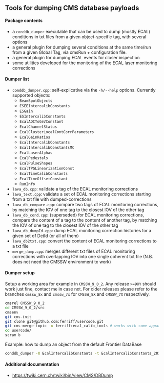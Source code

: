 ## Tools for dumping CMS database payloads

#### Package contents
   * a `conddb_dumper` executable that can be used to dump (mostly ECAL)
     conditions in txt files from a given object-specific tag, with several options
   * a general plugin for dumping several conditions at the same time/run
     from a given Global Tag, via cmsRun + configuration file.
   * a general plugin for dumping ECAL events for closer inspection
   * some utilities developed for the monitoring of the ECAL laser monitoring corrections

#### Dumper list
   * `conddb_dumper.cpp`: self-explicative via the `-h/--help` options. Currently supported objects: 
      * `BeamSpotObjects`
      * `ESEEIntercalibConstants`
      * `ESGain`
      * `ESIntercalibConstants`
      * `EcalADCToGeVConstant`
      * `EcalChannelStatus`
      * `EcalClusterLocalContCorrParameters`
      * `EcalGainRatios`
      * `EcalIntercalibConstants`
      * `EcalIntercalibConstantsMC`
      * `EcalLaserAlphas`
      * `EcalPedestals`
      * `EcalPulseShapes`
      * `EcalTPGLinearizationConst`
      * `EcalTimeCalibConstants`
      * `EcalTimeOffsetConstant`
      * `RunInfo`
   * `lava_db.cpp`: validate a tag of the ECAL monitoring corrections
   * `lava_text.cpp`: validate a set of ECAL monitoring corrections starting from a txt file with dumped-corrections
   * `lava_db_compare.cpp`: compare two tags of ECAL monitoring corrections, by
                            matching the IOV of one tag to the closest IOV of
                            the other tag
   * `lava_db_cond.cpp`: (superseded) for ECAL monitoring corrections, compare the content
                         of a tag to the content of another tag, by matching
                         the IOV of one tag to the closest IOV of the other tag
   * `lava_db_dumpId.cpp`: dump ECAL monitoring correction histories for a given set of DetId (or all of them)
   * `lava_db2txt.cpp`: convert the content of ECAL monitoring corrections to a txt file
   * `merge_dump.cpp`: merges different txt files of ECAL monitoring
                       corrections with overlapping IOV into one single
                       coherent txt file (N.B. does not need the CMSSW environment to work)

#### Dumper setup
Setup a working area for example in `CMSSW_9_0_2`. Any release `>=9XY`
should work just fine, contact me in case not. For older releases please refer to the branches
`cmssw_8x` and `cmssw_7x` for `CMSSW_8X` and `CMSSW_7X` respectively.
```bash
cmsrel CMSSW_9_0_2
cd CMSSW_9_0_2/src
cmsenv
git cms-init
git clone git@github.com:ferriff/usercode.git
git cms-merge-topic -u ferriff:ecal_calib_tools # works with some apparently harmless errors
cd usercode/
scram b
```

Example: how to dump an object from the default Frontier DataBase
```bash
conddb_dumper -O EcalIntercalibConstants -t EcalIntercalibConstants_2012ABCD_offline
```

#### Additional documentation
   * https://twiki.cern.ch/twiki/bin/view/CMS/DBDump
